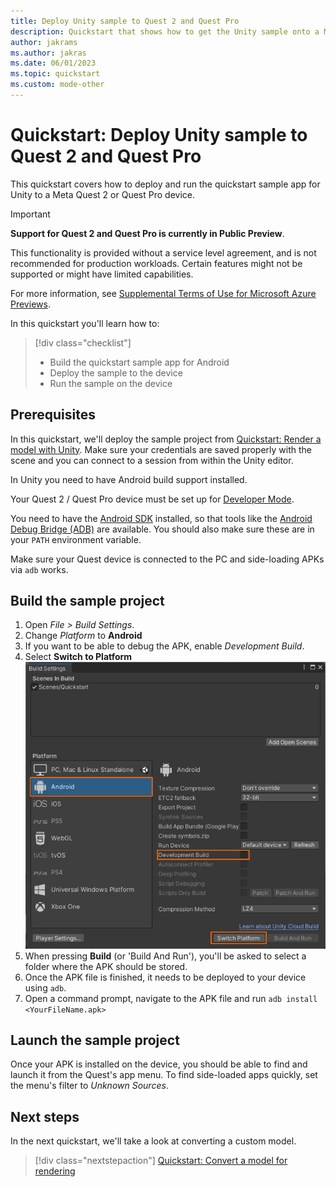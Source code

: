 ```yaml
---
title: Deploy Unity sample to Quest 2 and Quest Pro
description: Quickstart that shows how to get the Unity sample onto a Meta Quest device
author: jakrams
ms.author: jakras
ms.date: 06/01/2023
ms.topic: quickstart
ms.custom: mode-other
---
```


# Quickstart: Deploy Unity sample to Quest 2 and Quest Pro

This quickstart covers how to deploy and run the quickstart sample app for Unity to a Meta Quest 2 or Quest Pro device.

> [!IMPORTANT]
> **Support for Quest 2 and Quest Pro is currently in Public Preview**.
>
> This functionality is provided without a service level agreement, and is not recommended for production workloads. Certain features might not be supported or might have limited capabilities. 
>
> For more information, see [Supplemental Terms of Use for Microsoft Azure Previews](https://azure.microsoft.com/support/legal/preview-supplemental-terms/).

In this quickstart you'll learn how to:

> [!div class="checklist"]
>
>* Build the quickstart sample app for Android
>* Deploy the sample to the device
>* Run the sample on the device

## Prerequisites

In this quickstart, we'll deploy the sample project from [Quickstart: Render a model with Unity](render-model.md).
Make sure your credentials are saved properly with the scene and you can connect to a session from within the Unity editor.

In Unity you need to have Android build support installed.

Your Quest 2 / Quest Pro device must be set up for [Developer Mode](https://developer.oculus.com/documentation/native/android/mobile-device-setup/).

You need to have the [Android SDK](https://developer.android.com/studio) installed, so that tools like the [Android Debug Bridge (ADB)](https://developer.android.com/tools/adb) are available. You should also make sure these are in your `PATH` environment variable.

Make sure your Quest device is connected to the PC and side-loading APKs via `adb` works.

## Build the sample project

1. Open *File > Build Settings*.
1. Change *Platform* to **Android**
1. If you want to be able to debug the APK, enable *Development Build*.
1. Select **Switch to Platform**
    ![Solution configuration](media/unity-deploy-config-android.png)
1. When pressing **Build** (or 'Build And Run'), you'll be asked to select a folder where the APK should be stored.
1. Once the APK file is finished, it needs to be deployed to your device using `adb`.
1. Open a command prompt, navigate to the APK file and run `adb install <YourFileName.apk>`

## Launch the sample project

Once your APK is installed on the device, you should be able to find and launch it from the Quest's app menu. To find side-loaded apps quickly, set the menu's filter to *Unknown Sources*.

## Next steps

In the next quickstart, we'll take a look at converting a custom model.

> [!div class="nextstepaction"]
> [Quickstart: Convert a model for rendering](convert-model.md)
